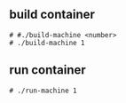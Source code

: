 ## build container 

```shell
# #./build-machine <number>
# ./build-machine 1
```


## run container 

```shell
# ./run-machine 1
```
